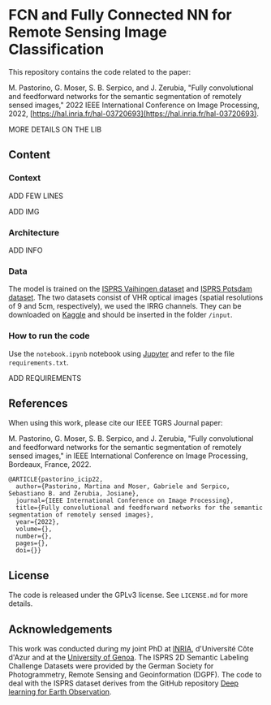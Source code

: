 # FCN and Fully Connected NN for Remote Sensing Image Classification


This repository contains the code related to the paper:  

M. Pastorino, G. Moser, S. B. Serpico, and J. Zerubia, "Fully convolutional and feedforward networks for the semantic segmentation of remotely sensed images," 2022 IEEE International Conference on Image Processing, 2022, [https://hal.inria.fr/hal-03720693](https://hal.inria.fr/hal-03720693).

MORE DETAILS ON THE LIB

## Content

### Context

ADD FEW LINES

ADD IMG

### Architecture

ADD INFO
  
### Data

The model is trained on the [ISPRS Vaihingen dataset](http://www2.isprs.org/commissions/comm3/wg4/2d-sem-label-vaihingen.html) and [ISPRS Potsdam dataset](http://www2.isprs.org/potsdam-2d-semantic-labeling.html). The two datasets consist of VHR optical images (spatial resolutions of 9 and 5cm, respectively), we used the IRRG channels. They can be downloaded on [Kaggle](https://www.kaggle.com/datasets/bkfateam/potsdamvaihingen) and should be inserted in the folder `/input`.


### How to run the code

Use the `notebook.ipynb` notebook using [Jupyter](https://jupyter.org/) and refer to the file `requirements.txt`.

ADD REQUIREMENTS

## References

When using this work, please cite our IEEE TGRS Journal paper:

M. Pastorino, G. Moser, S. B. Serpico, and J. Zerubia, "Fully convolutional and feedforward networks for the semantic segmentation of remotely sensed images," in IEEE International Conference on Image Processing, Bordeaux, France, 2022. 

```
@ARTICLE{pastorino_icip22,
  author={Pastorino, Martina and Moser, Gabriele and Serpico, Sebastiano B. and Zerubia, Josiane},
  journal={IEEE International Conference on Image Processing}, 
  title={Fully convolutional and feedforward networks for the semantic segmentation of remotely sensed images}, 
  year={2022},
  volume={},
  number={},
  pages={},
  doi={}}
```

## License

The code is released under the GPLv3 license. See `LICENSE.md` for more details.

## Acknowledgements

This work was conducted during my joint PhD at [INRIA](https://team.inria.fr/ayana/team-members/), d'Université Côte d'Azur and at the [University of Genoa](http://phd-stiet.diten.unige.it/). 
The ISPRS 2D Semantic Labeling Challenge Datasets were provided by the German Society for Photogrammetry, Remote Sensing and Geoinformation (DGPF).
The code to deal with the ISPRS dataset derives from the GitHub repository [Deep learning for Earth Observation](https://github.com/nshaud/DeepNetsForEO).

